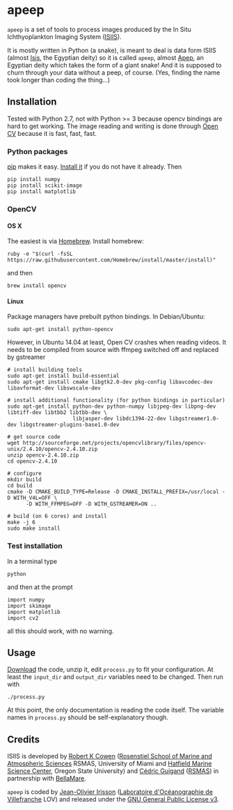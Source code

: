 
# apeep

`apeep` is a set of tools to process images produced by the In Situ Ichthyoplankton Imaging System ([ISIIS](http://yyy.rsmas.miami.edu/groups/larval-fish/isiis.html)).

It is mostly written in Python (a snake), is meant to deal is data form ISIIS (almost [Isis](http://en.wikipedia.org/wiki/Isis), the Egyptian deity) so it is called `apeep`, almost [Apep](http://en.wikipedia.org/wiki/Apep), an Egyptian deity which takes the form of a giant snake! And it is supposed to churn through your data without a peep, of course. (Yes, finding the name took longer than coding the thing...)


## Installation

Tested with Python 2.7, not with Python >= 3 because opencv bindings are hard to get working. The image reading and writing is done through [Open CV](http://opencv.org "OpenCV | OpenCV") because it is fast, fast, fast.

### Python packages

[pip](https://pypi.python.org/pypi/pip) makes it easy. [Install it](https://pip.pypa.io/en/latest/installing.html) if you do not have it already. Then

    pip install numpy
    pip install scikit-image
    pip install matplotlib


### OpenCV

#### OS X

The easiest is via [Homebrew](http://brew.sh "Homebrew — The missing package manager for OS X"). Install homebrew:

    ruby -e "$(curl -fsSL https://raw.githubusercontent.com/Homebrew/install/master/install)"

and then

    brew install opencv

#### Linux

Package managers have prebuilt python bindings. In Debian/Ubuntu:

    sudo apt-get install python-opencv

However, in Ubuntu 14.04 at least, Open CV crashes when reading videos. It needs to be compiled from source with ffmpeg switched off and replaced by gstreamer

    # install building tools
    sudo apt-get install build-essential
    sudo apt-get install cmake libgtk2.0-dev pkg-config libavcodec-dev libavformat-dev libswscale-dev
    
    # install additional functionality (for python bindings in particular)
    sudo apt-get install python-dev python-numpy libjpeg-dev libpng-dev libtiff-dev libtbb2 libtbb-dev \
                         libjasper-dev libdc1394-22-dev libgstreamer1.0-dev libgstreamer-plugins-base1.0-dev
    
    # get source code
    wget http://sourceforge.net/projects/opencvlibrary/files/opencv-unix/2.4.10/opencv-2.4.10.zip
    unzip opencv-2.4.10.zip
    cd opencv-2.4.10

    # configure
    mkdir build
    cd build
    cmake -D CMAKE_BUILD_TYPE=Release -D CMAKE_INSTALL_PREFIX=/usr/local -D WITH_V4L=OFF \
          -D WITH_FFMPEG=OFF -D WITH_GSTREAMER=ON ..

    # build (on 6 cores) and install
    make -j 6
    sudo make install


### Test installation

In a terminal type

    python

and then at the prompt

    import numpy
    import skimage
    import matplotlib
    import cv2

all this should work, with no warning.


## Usage

[Download](https://github.com/jiho/apeep/archive/master.zip) the code, unzip it, edit `process.py` to fit your configuration. At least the `input_dir` and `output_dir` variables need to be changed. Then run with

    ./process.py

At this point, the only documentation is reading the code itself. The variable names in `process.py` should be self-explanatory though.


## Credits

ISIIS is developed by [Robert K Cowen](http://ceoas.oregonstate.edu/profile/cowen/) ([Rosenstiel School of Marine and Atmospheric Sciences](http://www.rsmas.miami.edu/) RSMAS, University of Miami and [Hatfield Marine Science Center](http://hmsc.oregonstate.edu), Oregon State University) and [Cédric Guigand](http://yyy.rsmas.miami.edu/groups/larval-fish/cedric.html) ([RSMAS](http://www.rsmas.miami.edu)) in partnership with [BellaMare](http://www.bellamare-us.com).

`apeep` is coded by [Jean-Olivier Irisson](http://www.obs-vlfr.fr/~irisson/) ([Laboratoire d'Océanographie de Villefranche](http://lov.obs-vlfr.fr) LOV) and released under the [GNU General Public License v3](http://www.gnu.org/copyleft/gpl.html).
